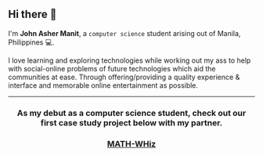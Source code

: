 ## Hi there 👋

I'm **John Asher Manit**, a `computer science` student arising out of  Manila, Philippines 💻.

I love learning and exploring technologies while working out my ass to help with social-online problems of future technologies which aid the communities at ease. Through offering/providing a quality experience & interface and memorable online entertainment as possible.

---

<h3 align="center">As my debut as a <b>computer science student<b>, check out our first case study project below with my partner.</h3>
<h3 align="center">
  <a href="https://github.com/99lash/Math-WHiz"><b>MATH-WHiz</b></a>
</h3>
<!--
**99lash/99lash** is a ✨ _special_ ✨ repository because its `README.md` (this file) appears on your GitHub profile.

Here are some ideas to get you started:

- 🔭 I’m currently working on ...
- 🌱 I’m currently learning ...
- 👯 I’m looking to collaborate on ...
- 🤔 I’m looking for help with ...
- 💬 Ask me about ...
- 📫 How to reach me: ...
- 😄 Pronouns: ...
- ⚡ Fun fact: ...
-->
